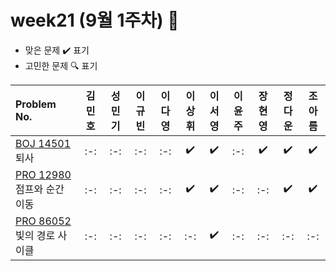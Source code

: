 # week21 (9월 1주차) :pencil:

- 맞은 문제 :heavy_check_mark: 표기
- 고민한 문제 :mag: 표기

| Problem No.                                                                                       | 김민호 | 성민기 | 이규빈 | 이다영 | 이상휘 | 이서영 | 이윤주 | 장현영 | 정다운 | 조아름 |
| :------------------------------------------------------------------------------------------------ | :----: | :----: | :----: | :----: | :----: | :----: | :----: | :----: | :----: | :----: |
| [BOJ 14501](https://www.acmicpc.net/problem/14501) 퇴사 |   :-:   |  :-:   |   :-:   |   :-:   |   :heavy_check_mark:   |   ✔️   |   :-:   |   :heavy_check_mark:   |   :heavy_check_mark:   |   :heavy_check_mark:  |
| [PRO 12980](https://school.programmers.co.kr/learn/courses/30/lessons/92341) 점프와 순간 이동         |  :-:   |  :-:   |  :-:   |   :-:   |   :heavy_check_mark:   |  :heavy_check_mark:   |  :-:   |   :-:   |  :heavy_check_mark:   |  :heavy_check_mark:   |
| [PRO 86052](https://school.programmers.co.kr/learn/courses/30/lessons/86052) 빛의 경로 사이클            |   :-:   |  :-:   |   :-:   |  :-:   |   :-:   |   :heavy_check_mark:   |  :-:  |  :-:   |  :-:   |  :-:   |

